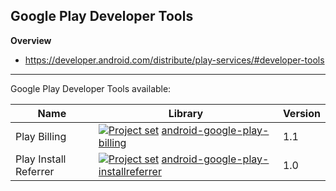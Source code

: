 ## Google Play Developer Tools 

**Overview**
- https://developer.android.com/distribute/play-services/#developer-tools<br/>

---

Google Play Developer Tools available:

| Name                  | Library | Version |
| ---                   | ---     | ---    |
| Play Billing          | [<img src="https://goo.gl/1VmF4W" title="Project set" align="top" />](https://raw.github.com/dandar3/android-google-play-billing/1.1/.projectset)                     [android-google-play-billing](https://github.com/dandar3/android-google-play-billing/tree/1.1)                 | 1.1 |
| Play Install Referrer | [<img src="https://goo.gl/1VmF4W" title="Project set" align="top" />](https://raw.github.com/dandar3/android-google-play-installreferrer/1.0/.projectset)             [android-google-play-installreferrer](https://github.com/dandar3/android-google-play-installreferrer/tree/1.0) | 1.0 |

